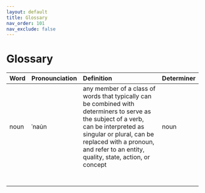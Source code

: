 ```yaml
---
layout: default
title: Glossary
nav_order: 101
nav_exclude: false
---
```


# Glossary

| Word | Pronounciation | Definition | Determiner |
|:-----|:---------------|:-----------|:-----------|
|  noun | ˈnau̇n | any member of a class of words that typically can be combined with determiners to serve as the subject of a verb, can be interpreted as singular or plural, can be replaced with a pronoun, and refer to an entity, quality, state, action, or concept | noun |
|   |  |  |  |
|   |  |  |  |
|   |  |  |  |
|   |  |  |  |
|   |  |  |  |
|   |  |  |  |
|   |  |  |  |

